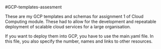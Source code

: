 #GCP-templates-assesment

These are my GCP templates and schemas for assignment 1 of Cloud Computing module. These had to allow for the development and repeatable deployment of scalable cloud services for a large organisation.

If you want to deploy them into GCP, you have to use the main.yaml file. In this file, you also specify the number, names and links to other resources.
